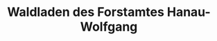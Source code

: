 ---
title: "Waldladen des Forstamtes Hanau-Wolfgang"
url: /hanau/waldladen-des-forstamtes-hanau-wolfgang/
shop: Andenken
---